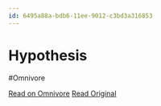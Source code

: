 ```yaml
---
id: 6495a88a-bdb6-11ee-9012-c3bd3a316853
---
```


# Hypothesis
#Omnivore

[Read on Omnivore](https://omnivore.app/me/hypothesis-18d4f29ce75)
[Read Original](https://hypothes.is/a/z4xtfL2sEe6wAGvh1YxoDg)

